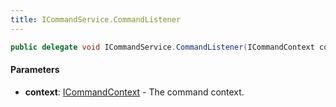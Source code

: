 ```yaml
---
title: ICommandService.CommandListener
---
```


```csharp
public delegate void ICommandService.CommandListener(ICommandContext context)
```

#### Parameters

- **context**: [ICommandContext](/docs/api/shared/commands/icommandcontext) - The command context.

